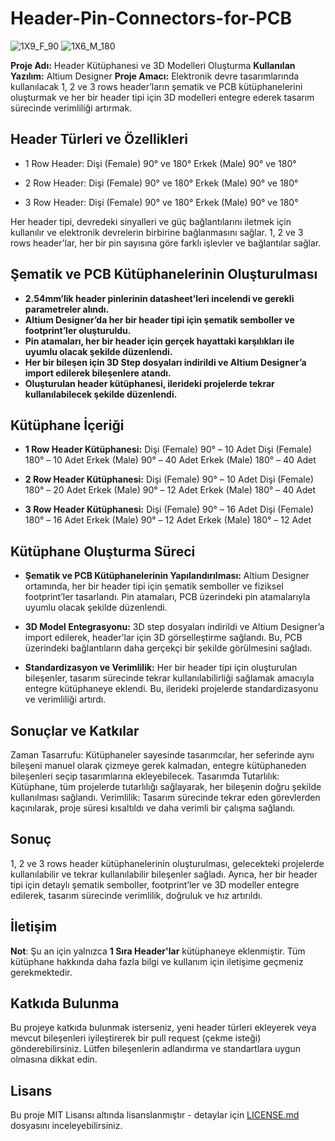 # Header-Pin-Connectors-for-PCB

![1X9_F_90](https://github.com/user-attachments/assets/cf564546-072b-4bcb-8c36-fcc3f8532498) ![1X6_M_180](https://github.com/user-attachments/assets/00df5dbd-bdc9-40b6-bafe-e34aa486b36d)

**Proje Adı:** Header Kütüphanesi ve 3D Modelleri Oluşturma
**Kullanılan Yazılım:** Altium Designer
**Proje Amacı:** Elektronik devre tasarımlarında kullanılacak 1, 2 ve 3 rows header’ların şematik ve PCB kütüphanelerini oluşturmak ve her bir header tipi için 3D modelleri entegre ederek tasarım sürecinde verimliliği artırmak.

## Header Türleri ve Özellikleri

- 1 Row Header:
Dişi (Female) 90° ve 180°
Erkek (Male) 90° ve 180°

- 2 Row Header:
Dişi (Female) 90° ve 180°
Erkek (Male) 90° ve 180°

- 3 Row Header:
Dişi (Female) 90° ve 180°
Erkek (Male) 90° ve 180°

Her header tipi, devredeki sinyalleri ve güç bağlantılarını iletmek için kullanılır ve elektronik devrelerin birbirine bağlanmasını sağlar. 1, 2 ve 3 rows header'lar, her bir pin sayısına göre farklı işlevler ve bağlantılar sağlar.

## Şematik ve PCB Kütüphanelerinin Oluşturulması

- **2.54mm’lik header pinlerinin datasheet’leri incelendi ve gerekli parametreler alındı.**
- **Altium Designer’da her bir header tipi için şematik semboller ve footprint’ler oluşturuldu.**
- **Pin atamaları, her bir header için gerçek hayattaki karşılıkları ile uyumlu olacak şekilde düzenlendi.**
- **Her bir bileşen için 3D Step dosyaları indirildi ve Altium Designer’a import edilerek bileşenlere atandı.**
- **Oluşturulan header kütüphanesi, ilerideki projelerde tekrar kullanılabilecek şekilde düzenlendi.**
   
## Kütüphane İçeriği

- **1 Row Header Kütüphanesi:**
Dişi (Female) 90° – 10 Adet
Dişi (Female) 180° – 10 Adet
Erkek (Male) 90° – 40 Adet
Erkek (Male) 180° – 40 Adet

- **2 Row Header Kütüphanesi:**
Dişi (Female) 90° – 10 Adet
Dişi (Female) 180° – 20 Adet
Erkek (Male) 90° – 12 Adet
Erkek (Male) 180° – 40 Adet

- **3 Row Header Kütüphanesi:**
Dişi (Female) 90° – 16 Adet
Dişi (Female) 180° – 16 Adet
Erkek (Male) 90° – 12 Adet
Erkek (Male) 180° – 12 Adet

## Kütüphane Oluşturma Süreci

- **Şematik ve PCB Kütüphanelerinin Yapılandırılması:** Altium Designer ortamında, her bir header tipi için şematik semboller ve fiziksel footprint’ler tasarlandı. Pin atamaları, PCB üzerindeki pin atamalarıyla uyumlu olacak şekilde düzenlendi.

- **3D Model Entegrasyonu:** 3D step dosyaları indirildi ve Altium Designer’a import edilerek, header'lar için 3D görselleştirme sağlandı. Bu, PCB üzerindeki bağlantıların daha gerçekçi bir şekilde görülmesini sağladı.

- **Standardizasyon ve Verimlilik:** Her bir header tipi için oluşturulan bileşenler, tasarım sürecinde tekrar kullanılabilirliği sağlamak amacıyla entegre kütüphaneye eklendi. Bu, ilerideki projelerde standardizasyonu ve verimliliği artırdı.

## Sonuçlar ve Katkılar

Zaman Tasarrufu: Kütüphaneler sayesinde tasarımcılar, her seferinde aynı bileşeni manuel olarak çizmeye gerek kalmadan, entegre kütüphaneden bileşenleri seçip tasarımlarına ekleyebilecek.
Tasarımda Tutarlılık: Kütüphane, tüm projelerde tutarlılığı sağlayarak, her bileşenin doğru şekilde kullanılması sağlandı.
Verimlilik: Tasarım sürecinde tekrar eden görevlerden kaçınılarak, proje süresi kısaltıldı ve daha verimli bir çalışma sağlandı.


## Sonuç

1, 2 ve 3 rows header kütüphanelerinin oluşturulması, gelecekteki projelerde kullanılabilir ve tekrar kullanılabilir bileşenler sağladı. Ayrıca, her bir header tipi için detaylı şematik semboller, footprint’ler ve 3D modeller entegre edilerek, tasarım sürecinde verimlilik, doğruluk ve hız artırıldı.


## İletişim

**Not**: Şu an için yalnızca **1 Sıra Header'lar** kütüphaneye eklenmiştir. Tüm kütüphane hakkında daha fazla bilgi ve kullanım için iletişime geçmeniz gerekmektedir.

## Katkıda Bulunma

Bu projeye katkıda bulunmak isterseniz, yeni header türleri ekleyerek veya mevcut bileşenleri iyileştirerek bir pull request (çekme isteği) gönderebilirsiniz. Lütfen bileşenlerin adlandırma ve standartlara uygun olmasına dikkat edin.

## Lisans

Bu proje MIT Lisansı altında lisanslanmıştır - detaylar için [LICENSE.md](LICENSE.md) dosyasını inceleyebilirsiniz.
